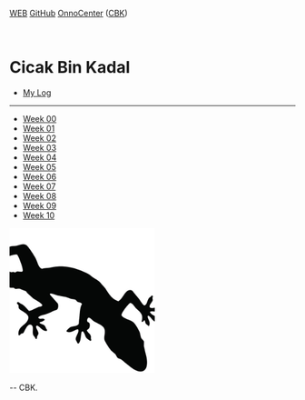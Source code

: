 ---
---

[WEB](https://cbkadal.github.io/os202/)
[GitHub](https://github.com/cbkadal/os202/)
[OnnoCenter](https://lms.onnocenter.or.id/moodle/course/view.php?id=3)
([CBK](https://lms.onnocenter.or.id/moodle/user/profile.php?id=58620))

<br>

# Cicak Bin Kadal

* [My Log](TXT/mylog.txt)

<hr>

* [Week 00](W00/)
* [Week 01](W01/)
* [Week 02](W02/)
* [Week 03](W03/)
* [Week 04](W04/)
* [Week 05](W05/)
* [Week 06](W06/)
* [Week 07](W07/)
* [Week 08](W08/)
* [Week 09](W09/)
* [Week 10](W10/)

<img src="cbk.jpg" width="256">

-- CBK.


